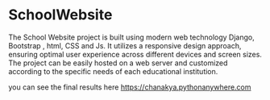 # SchoolWebsite
The School Website project is built using modern web technology Django, Bootstrap , html, CSS and Js. It utilizes a responsive design approach, ensuring optimal user experience across different devices and screen sizes. The project can be easily hosted on a web server and customized according to the specific needs of each educational institution.

you can see the final results here 
https://chanakya.pythonanywhere.com
